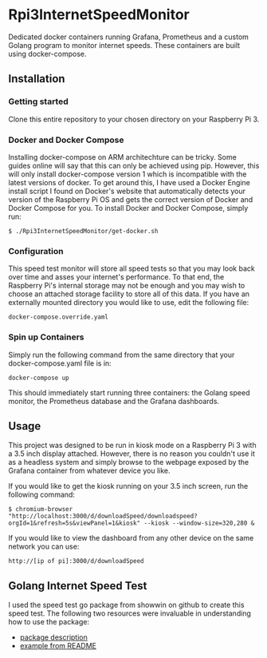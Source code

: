# Rpi3InternetSpeedMonitor
Dedicated docker containers running Grafana, Prometheus and a custom Golang program to monitor internet speeds.
These containers are built using docker-compose.

## Installation
### Getting started
Clone this entire repository to your chosen directory on your Raspberry Pi 3.

### Docker and Docker Compose
Installing docker-compose on ARM architechture can be tricky.  Some guides online will say that this can only be achieved using pip.  However, this will only install docker-compose version 1 which is incompatible with the latest versions of docker.
To get around this, I have used a Docker Engine install script I found on Docker's website that automatically detects your version of the Raspberry Pi OS and gets the correct version of Docker and Docker Compose for you.
To install Docker and Docker Compose, simply run:

`$ ./Rpi3InternetSpeedMonitor/get-docker.sh`

### Configuration
This speed test monitor will store all speed tests so that you may look back over time and asses your internet's performance.  To that end, the Raspberry Pi's internal storage may not be enough and you may wish to choose an attached storage facility to store all of this data.  If you have an externally mounted directory you would like to use, edit the following file:

`docker-compose.override.yaml`

### Spin up Containers
Simply run the following command from the same directory that your docker-compose.yaml file is in:

`docker-compose up`

This should immediately start running three containers: the Golang speed monitor, the Prometheus database and the Grafana dashboards.

## Usage
This project was designed to be run in kiosk mode on a Raspberry Pi 3 with a 3.5 inch display attached.  However, there is no reason you couldn't use it as a headless system and simply browse to the webpage exposed by the Grafana container from whatever device you like.

If you would like to get the kiosk running on your 3.5 inch screen, run the following command:

`$ chromium-browser "http://localhost:3000/d/downloadSpeed/downloadspeed?orgId=1&refresh=5s&viewPanel=1&kiosk" --kiosk --window-size=320,280 &`

If you would like to view the dashboard from any other device on the same network you can use:

`http://[ip of pi]:3000/d/downloadSpeed`

## Golang Internet Speed Test
I used the speed test go package from showwin on github to create this speed test. The following two resources were invaluable in understanding how to use the package:

- [package description](https://pkg.go.dev/github.com/showwin/speedtest-go/speedtest#Server.DownloadTest)
- [example from README](https://github.com/showwin/speedtest-go/blob/master/example/main.go)

